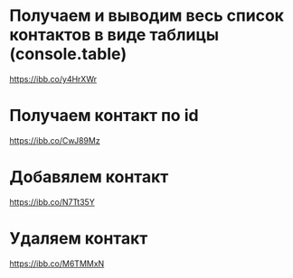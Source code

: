 # Получаем и выводим весь список контактов в виде таблицы (console.table)
https://ibb.co/y4HrXWr

# Получаем контакт по id
https://ibb.co/CwJ89Mz

# Добавялем контакт
https://ibb.co/N7Tt35Y

# Удаляем контакт
https://ibb.co/M6TMMxN


